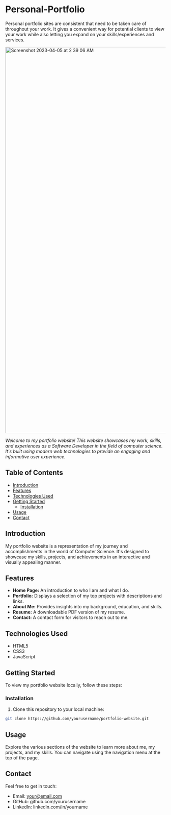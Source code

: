 # Personal-Portfolio

Personal portfolio sites are consistent that need to be taken care of throughout your work. It gives a convenient way for potential clients to view your work while also letting you expand on your skills/experiences and services. 

<img width="1211" alt="Screenshot 2023-04-05 at 2 39 06 AM" src="https://user-images.githubusercontent.com/123967726/229923085-8c60bf46-eb9f-4a3a-a712-d5c646d26bfc.png">

<i>Welcome to my portfolio website! This website showcases my work, skills, and experiences as a Software Developer in the field of computer science. It's built using modern web technologies to provide an engaging and informative user experience.</i>


## Table of Contents

- [Introduction](#introduction)
- [Features](#features)
- [Technologies Used](#technologies-used)
- [Getting Started](#getting-started)
  - [Installation](#installation)
- [Usage](#usage)
- [Contact](#contact)

## Introduction

My portfolio website is a representation of my journey and accomplishments in the world of Computer Science. It's designed to showcase my skills, projects, and achievements in an interactive and visually appealing manner.

## Features

- **Home Page:** An introduction to who I am and what I do.
- **Portfolio:** Displays a selection of my top projects with descriptions and links.
- **About Me:** Provides insights into my background, education, and skills.
- **Resume:** A downloadable PDF version of my resume.
- **Contact:** A contact form for visitors to reach out to me.

## Technologies Used

- HTML5
- CSS3
- JavaScript

## Getting Started

To view my portfolio website locally, follow these steps:

  ### Installation

1. Clone this repository to your local machine:

```bash
git clone https://github.com/yourusername/portfolio-website.git
```

## Usage

Explore the various sections of the website to learn more about me, my projects, and my skills. You can navigate using the navigation menu at the top of the page.

## Contact

Feel free to get in touch:

- Email: your@email.com
- GitHub: github.com/yourusername
- LinkedIn: linkedin.com/in/yourname


